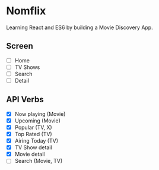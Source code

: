 # Nomflix

Learning React and ES6 by building a Movie Discovery App.

## Screen

- [ ] Home
- [ ] TV Shows
- [ ] Search
- [ ] Detail

## API Verbs

- [x] Now playing (Movie)
- [x] Upcoming (Movie)
- [x] Popular (TV, X)
- [x] Top Rated (TV)
- [x] Airing Today (TV)
- [x] TV Show detail
- [x] Movie detail
- [ ] Search (Movie, TV)
